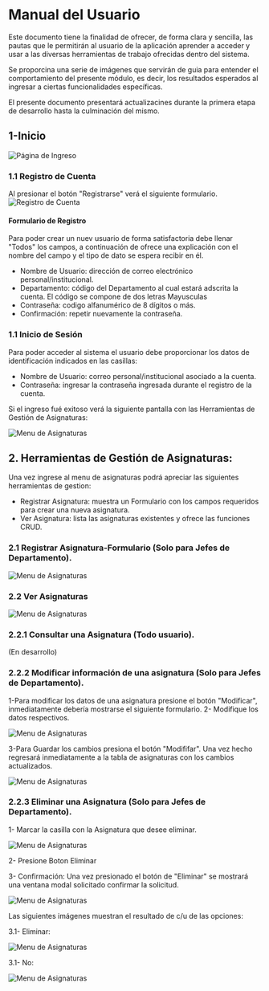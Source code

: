 # Manual del Usuario

Este documento tiene la finalidad de ofrecer, de forma clara y sencilla, las pautas que le permitirán al usuario de la aplicación 
aprender a acceder y usar a las diversas herramientas de trabajo ofrecidas dentro del sistema. 

Se proporcina una serie de imágenes que servirán de guia para entender el comportamiento del presente módulo, es decir, los resultados
esperados al ingresar a ciertas funcionalidades específicas. 

El presente documento presentará actualizacines durante la primera etapa de desarrollo hasta la culminación del mismo.

## 1-Inicio

![Página de Ingreso](imagenes/usuarios_Inicio_login.jpg "Página de ingreso a cuenta")

### 1.1 Registro de Cuenta
  Al presionar el botón "Registrarse" verá el siguiente formulario.
![Registro de Cuenta](imagenes/usuarios_login_registrar_datos.png "Página de registro de cuenta")
  
 #### Formulario de Registro
 Para poder crear un nuev usuario de forma satisfactoria debe llenar "Todos" los campos, a continuación de ofrece una explicación con el nombre del campo y el tipo de dato se espera recibir en él.
 
 - Nombre de Usuario: dirección de correo electrónico personal/institucional.
 - Departamento: código del Departamento al cual estará adscrita la cuenta. El código se compone de dos letras Mayusculas 
 - Contraseña: codigo alfanumérico de 8 dígitos o más.
 - Confirmación: repetir nuevamente la contraseña.


### 1.1 Inicio de Sesión

Para poder acceder al sistema el usuario debe proporcionar los datos de identificación indicados en las casillas:

  - Nombre de Usuario: correo personal/institucional asociado a la cuenta.
  - Contraseña: ingresar la contraseña ingresada durante el registro de la cuenta.

  Si el ingreso fué exitoso verá la siguiente pantalla con las Herramientas de Gestión de Asignaturas:
  
  ![Menu de Asignaturas](imagenes/jefeDepartamento__Asignaturas_menu.png "Menu de funcionalidades sobre módulo de Asignaturas")

## 2. Herramientas de Gestión de Asignaturas:
Una vez ingrese al menu de asignaturas podrá apreciar las siguientes herramientas de gestion:

  - Registrar Asignatura: muestra un Formulario con los campos requeridos para crear una nueva asignatura.
  - Ver Asignatura: lista las asignaturas existentes y ofrece las funciones CRUD.
  
### 2.1 Registrar Asignatura-Formulario (Solo para Jefes de Departamento).

  ![Menu de Asignaturas](imagenes/jefeDepartamento__Asignaturas_registrarAsignatura.png "Formulario para agregar nueva Asignatura")


### 2.2 Ver Asignaturas

![Menu de Asignaturas](imagenes/jefeDepartamento__Asignaturas_verAsignatura.png "listado de Asignaturas")

### 2.2.1 Consultar una Asignatura (Todo usuario).
(En desarrollo)
### 2.2.2 Modificar información de una asignatura (Solo para Jefes de Departamento).

  1-Para modificar los datos de una asignatura presione el botón "Modificar", inmediatamente debería mostrarse el siguiente formulario.
  2- Modifique los datos respectivos.

![Menu de Asignaturas](imagenes/jefeDepartamento__Asignaturas_verAsignatura_Modificar.png "listado de Asignaturas")


  3-Para Guardar los cambios presiona el botón "Modififar". Una vez hecho regresará inmediatamente a la tabla de asignaturas con los cambios actualizados.

![Menu de Asignaturas](imagenes/jefeDepartamento__Asignaturas_verAsignatura_Modificar2.png "listado de Asignaturas")


### 2.2.3 Eliminar una Asignatura (Solo para Jefes de Departamento).

1- Marcar la casilla con la Asignatura que desee eliminar.

![Menu de Asignaturas](imagenes/jefeDepartamento__Asignaturas_verAsignatura_marcarAsignatura.png "listado de Asignaturas")

2- Presione Boton Eliminar

3- Confirmación:
  Una vez presionado el botón de "Eliminar" se mostrará una ventana modal solicitado confirmar la solicitud.

  ![Menu de Asignaturas](imagenes/jefeDepartamento__Asignaturas_verAsignatura_eliminar_confirmacion.png "Modal solicitando confirmación")

Las siguientes imágenes muestran el resultado de c/u de las opciones:

  3.1- Eliminar:
 
  ![Menu de Asignaturas](imagenes/jefeDepartamento__Asignaturas_verAsignaturaActualizado.png "listado de Asignaturas") 
  
  3.1- No:

  ![Menu de Asignaturas](imagenes/jefeDepartamento__Asignaturas_verAsignatura.png "listado de Asignaturas")
